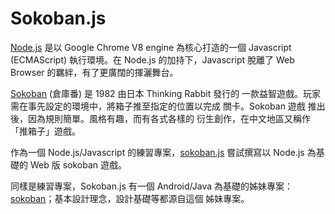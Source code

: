 # Sokoban.js

[Node.js][nodejs] 是以 Google Chrome V8 engine 為核心打造的一個
Javascript (ECMAScript) 執行環境。在 Node.js 的加持下，Javascript
脫離了 Web Browser 的羈絆，有了更廣闊的揮灑舞台。

[Sokoban][sokoban] (倉庫番) 是 1982 由日本 Thinking Rabbit 發行的
一款益智遊戲。玩家需在事先設定的環境中，將箱子推至指定的位置以完成
關卡。Sokoban 遊戲 推出後，因為規則簡單。風格有趣，而有各式各樣的
衍生創作，在中文地區又稱作「推箱子」遊戲。

作為一個 Node.js/Javascript 的練習專案，[sokoban.js][sokobanjs]
嘗試撰寫以 Node.js 為基礎的 Web 版 sokoban 遊戲。

同樣是練習專案，Sokoban.js 有一個 Android/Java 為基礎的姊妹專案：
[sokoban][sokoban.android]；基本設計理念，設計基礎等都源自這個
姊妹專案。

[nodejs]: https://nodejs.org
[sokoban]: https://en.wikipedia.org/wiki/Sokoban
[sokobanjs]:https://github.com/xivbear/sokoban.git
[sokoban.android]:https://github.com/ywchiao/sokoban.git

